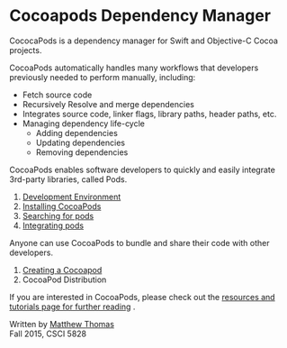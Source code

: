 # Cocoapods Dependency Manager

CococaPods is a dependency manager for Swift and Objective-C Cocoa projects.

CocoaPods automatically handles many workflows that developers previously needed to perform manually, including:  
* Fetch source code
* Recursively Resolve and merge dependencies
* Integrates source code, linker flags, library paths, header paths, etc.
* Managing dependency life-cycle
  - Adding dependencies
  - Updating dependencies
  - Removing dependencies

CocoaPods enables software developers to quickly and easily integrate 3rd-party libraries, called Pods.

1. [Development Environment](dev-environment.md)  
2. [Installing CocoaPods](install-cocoapods.md)  
3. [Searching for pods](searching-for-cocoapods.md)  
4. [Integrating pods](integrating-pods.md)  

Anyone can use CocoaPods to bundle and share their code with other developers.

1. [Creating a Cocoapod](creating-pods.md)  
2. CocoaPod Distribution  

If you are interested in CocoaPods, please check out the [resources and tutorials page for further reading](Further-reading-and-resources.md)  .

Written by [Matthew Thomas](mailto:matt@bocosoft.net)  
Fall 2015, CSCI 5828
